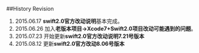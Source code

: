 ##History Revision

1. 2015.06.17 **swift2.0官方改动说明**基本完成。
2. 2015.06.26 加入**老版本项目->Xcode7+Swift2.0项目改动可能遇到的问题**。
3. 2015.07.23 开始更新**swift2.0官方改动说明7.21号版本**
4. 2015.08.12 更新**swift2.0官方改动8.06号版本**